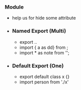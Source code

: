 ### Module 
 * help us for hide some attribute

 * ### Named Export (Multi) 
    * export ..
    * import { a as dd} from ;
    * import * as note from '';
 * ### Default Export (One) 
    * export default class x {} 
    * import person from './x'
